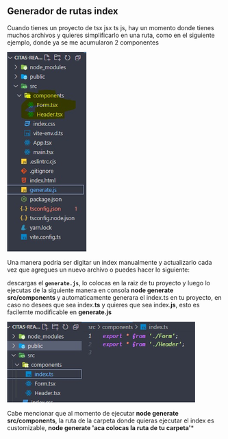 ## Generador de rutas index
Cuando tienes un proyecto de tsx jsx ts js, hay un momento donde tienes muchos archivos y quieres simplificarlo en una ruta, como en el siguiente ejemplo, donde ya se me acumularon 2 componentes

![](img/img2.jpeg)

Una manera podria ser digitar un index manualmente y actualizarlo cada vez que agregues un nuevo archivo o puedes hacer lo siguiente:

descargas el **`generate.js`**, lo colocas en la raiz de tu proyecto y luego lo ejecutas de la siguiente manera en consola **node generate src/components** y automaticamente generara el index.ts en tu proyecto, en caso no desees que sea index.**ts** y quieres que sea index.**js**, esto es facilemte modificable en **generate.js**

![](img/img1.jpeg)

Cabe mencionar que al momento de ejecutar **node generate src/components**, la ruta de la carpeta donde quieras ejecutar el index es customizable, **node generate 'aca colocas la ruta de tu carpeta'***
